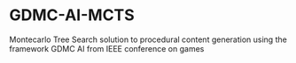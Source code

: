 # GDMC-AI-MCTS
Montecarlo Tree Search solution to procedural content generation using the framework GDMC AI from IEEE conference on games

